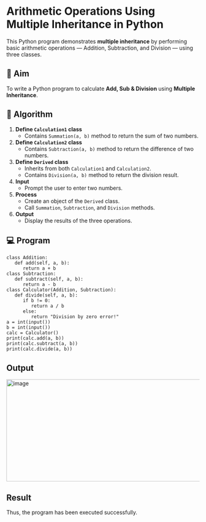 # Arithmetic Operations Using Multiple Inheritance in Python

This Python program demonstrates **multiple inheritance** by performing basic arithmetic operations — Addition, Subtraction, and Division — using three classes.

## 🎯 Aim

To write a Python program to calculate **Add, Sub & Division** using **Multiple Inheritance**.

## 🧠 Algorithm

1. **Define `Calculation1` class**
   - Contains `Summation(a, b)` method to return the sum of two numbers.
2. **Define `Calculation2` class**
   - Contains `Subtraction(a, b)` method to return the difference of two numbers.
3. **Define `Derived` class**
   - Inherits from both `Calculation1` and `Calculation2`.
   - Contains `Division(a, b)` method to return the division result.
4. **Input**
   - Prompt the user to enter two numbers.
5. **Process**
   - Create an object of the `Derived` class.
   - Call `Summation`, `Subtraction`, and `Division` methods.
6. **Output**
   - Display the results of the three operations.

## 💻 Program 
~~~
class Addition:
   def add(self, a, b):
      return a + b
class Subtraction:
   def subtract(self, a, b):
      return a - b
class Calculator(Addition, Subtraction):
   def divide(self, a, b):
      if b != 0:
         return a / b
      else:
         return "Division by zero error!"
a = int(input())
b = int(input())
calc = Calculator()
print(calc.add(a, b))
print(calc.subtract(a, b))
print(calc.divide(a, b))
~~~
## Output 

<img width="707" height="266" alt="image" src="https://github.com/user-attachments/assets/51406dfa-2717-4eb4-b06d-b86d6663d240" />

## Result
Thus, the program has been executed successfully.

